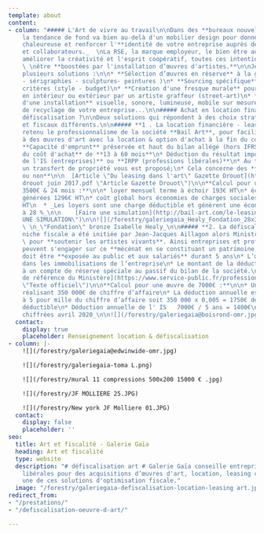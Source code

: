 ```yaml
---
template: about
content:
- column: "##### L'Art de vivre au travail\n\nDans des **bureaux nouvelles générations,**
    la tendance de fond va bien au-delà d'un mobilier design pour donner une ambiance
    chaleureuse et renforcer l'**identité de votre entreprise auprès de _vos clients
    et collaborateurs._  \nLa RSE, la marque employeur, le bien être au travail pour
    améliorer la créativité et l'esprit coopératif, toutes ces intentions peuvent
    \ \nêtre **boostées par l'installation d’œuvres d'artistes.**\n\nJe vous propose
    plusieurs solutions :\n\n* **Sélection d’œuvres en réserve** à la galerie (photos
    - sérigraphies - sculptures- peintures )\n* **Sourcing spécifique** selon vos
    critères (style - budget)\n* **Création d'une fresque murale** pour vos locaux
    en intérieur ou extérieur par un artiste graffeur (street-art)\n* **Réalisation
    d'une installation** visuelle, sonore, lumineuse, mobile sur mesure avec des matériaux
    de recyclage de votre entreprise...\n\n##### Achat en location financière ou en
    défiscalisation ?\n\nDeux solutions qui répondent à des choix stratégiques patrimoniaux
    et fiscaux différents.\n\n##### **1 . La location financière - leasing**\n\nJ'ai
    retenu le professionnalisme de la société **Bail Art**, pour faciliter l'accès
    à des œuvres d'art avec la location & option d'achat à la fin du contrat.\n\n*
    **Capacité d'emprunt** préservée et haut du bilan allégé (hors IFRS)\n* **Étalement
    du coût d'achat** de **13 à 60 mois**\n* Déduction du résultat imposable et **réduction
    de l'IS (entreprises)** ou **IRPP (professions libérales)**\n* Au terme du contrat
    un transfert de propriété vous est proposé;\n* Cela concerne des **artistes vivants
    ou non**\n\n  [Article \"Du leasing dans l'art\" Gazette Drouot](https://galeriegaia.fr/forestry/Gazette
    drouot juin 2017.pdf \"Article Gazette Drouot\")\n\n**Calcul pour une œuvre de
    3500€ & 24 mois :**\n\n* loyer mensuel terme à échoir 193€ HT\n* économies d'impôts
    générées 1296€ HT\n* coût global hors économies de charges sociales, IR = 3332€
    HT\n  * _Les loyers sont une charge déductible et génèrent une économie d'IS estimée
    à 28 %_\n\n    [Faire une simulation](http://bail-art.com/le-leasing/ \"FAIRE
    UNE SIMULATION\")\n\n![](/forestry/galeriegaia_Healy_Fondation_28x37 cadré.jpg)
    \ \n_\"Fondation\" bronze Isabelle Healy_\n\n##### **2. La défiscalisation**\n\nCette
    niche fiscale a été initiée par Jean-Jacques Aillagon alors Ministre de la Culture
    \ pour **soutenir les artistes vivants**. Ainsi entreprises et professions libérales
    peuvent s'engager sur ce **mécénat en se constituant un patrimoine.**\n\n* L’œuvre
    doit être **exposée au public et aux salariés** durant 5 ans\n* L’œuvre figure
    dans les immobilisations de l’entreprise\n* Le montant de la déduction est inscrit
    à un compte de réserve spéciale au passif du bilan de la société.\n\n  [Texte
    de référence du Ministère](https://www.service-public.fr/professionnels-entreprises/vosdroits/F32914
    \"Texte officiel\")\n\n**Calcul pour une œuvre de 7000€ :**\n\n* Une entreprise
    réalisant 350 000€ de chiffre d’affaire\n* La déduction annuelle est plafonnée
    à 5 pour mille du chiffre d’affaire soit 350 000 x 0,005 = 1750€ de plafond annuel
    déductible\n* Déduction annuelle de l' IS   7000€ / 5 ans = 1400€\n\n_données
    chiffrées avril 2020_\n\n![](/forestry/galeriegaia@boisrond-omr.jpg)"
  contact:
    display: true
    placeholder: Renseignement location & défiscalisation
- column: |-
    ![](/forestry/galeriegaia@edwinwide-omr.jpg)

    ![](/forestry/galeriegaia-toma L.png)

    ![](/forestry/mural 11 compressions 500x200 15000 € .jpg)

    ![](/forestry/JF MOLLIERE 25.JPG)

    ![](/forestry/New york JF Molliere 01.JPG)
  contact:
    display: false
    placeholder: ''
seo:
  title: Art et fiscalité - Galerie Gaïa
  heading: Art et fiscalité
  type: website
  description: "# défiscalisation art # Galerie Gaïa conseille entreprises et professions
    libérales pour des acquisitions d’œuvres d'art, location, leasing comment choisir
    une de ces solutions d'optimisation fiscale."
  image: "/forestry/galeriegaia-defiscalisation-location-leasing art.jpg"
redirect_from:
- "/prestations/"
- "/defiscalisation-oeuvre-d-art/"

---
```

